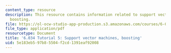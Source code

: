 ```yaml
---
content_type: resource
description: This resource contains information related to support vector machines,
  boosting.
file: https://ol-ocw-studio-app-production.s3.amazonaws.com/courses/6-034-artificial-intelligence-fall-2010/5e183eb597b85504f2cd1391eaf92008_MIT6_034F10_tutor05.pdf
file_type: application/pdf
resourcetype: Document
title: '6.034 Tutorial 5: Support vector machines, boosting'
uid: 5e183eb5-97b8-5504-f2cd-1391eaf92008
---
```

